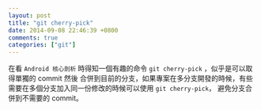 ```yaml
---
layout: post
title: "git cherry-pick"
date: 2014-09-08 22:46:39 +0800
comments: true
categories: ["git"]
---
```


<!-- more -->


在看 `Android 核心剖析` 時得知一個有趣的命令 `git cherry-pick` ，似乎是可以取得單獨的 commit 然後
合併到目前的分支，如果專案在多分支開發的時候，有些需要在多個分支加入同一份修改的時候可以使用 `git cherry-pick`，
避免分支合併到不需要的 commit。